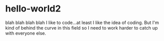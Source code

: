 # hello-world2
blah blah blah blah
I like to code...at least I like the idea of coding.  But I'm kind of behind the curve in this field so I need to work harder to catch up with everyone else.
